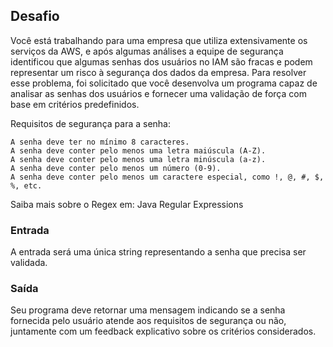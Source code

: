 ## Desafio
Você está trabalhando para uma empresa que utiliza extensivamente os serviços da AWS, e após algumas análises a equipe de segurança identificou que algumas senhas dos usuários no IAM são fracas e podem representar um risco à segurança dos dados da empresa. Para resolver esse problema, foi solicitado que você desenvolva um programa capaz de analisar as senhas dos usuários e fornecer uma validação de força com base em critérios predefinidos.

Requisitos de segurança para a senha:

    A senha deve ter no mínimo 8 caracteres.
    A senha deve conter pelo menos uma letra maiúscula (A-Z).
    A senha deve conter pelo menos uma letra minúscula (a-z).
    A senha deve conter pelo menos um número (0-9).
    A senha deve conter pelo menos um caractere especial, como !, @, #, $, %, etc.

Saiba mais sobre o Regex em: Java Regular Expressions

### Entrada

A entrada será uma única string representando a senha que precisa ser validada.

### Saída

Seu programa deve retornar uma mensagem indicando se a senha fornecida pelo usuário atende aos requisitos de segurança ou não, juntamente com um feedback explicativo sobre os critérios considerados.